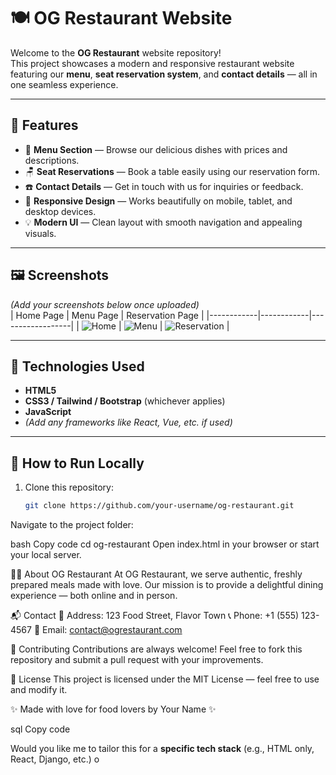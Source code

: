 # 🍽️ OG Restaurant Website

Welcome to the **OG Restaurant** website repository!  
This project showcases a modern and responsive restaurant website featuring our **menu**, **seat reservation system**, and **contact details** — all in one seamless experience.

---

## 🌟 Features

- 🥗 **Menu Section** — Browse our delicious dishes with prices and descriptions.  
- 🪑 **Seat Reservations** — Book a table easily using our reservation form.  
- ☎️ **Contact Details** — Get in touch with us for inquiries or feedback.  
- 📱 **Responsive Design** — Works beautifully on mobile, tablet, and desktop devices.  
- 💡 **Modern UI** — Clean layout with smooth navigation and appealing visuals.

---

## 🖼️ Screenshots

*(Add your screenshots below once uploaded)*  
| Home Page | Menu Page | Reservation Page |
|------------|------------|------------------|
| ![Home](screenshots/home.png) | ![Menu](screenshots/menu.png) | ![Reservation](screenshots/reservation.png) |

---

## 🚀 Technologies Used

- **HTML5**  
- **CSS3 / Tailwind / Bootstrap** (whichever applies)  
- **JavaScript**  
- *(Add any frameworks like React, Vue, etc. if used)*

---

## 🧭 How to Run Locally

1. Clone this repository:
   ```bash
   git clone https://github.com/your-username/og-restaurant.git
Navigate to the project folder:

bash
Copy code
cd og-restaurant
Open index.html in your browser or start your local server.

🧑‍🍳 About OG Restaurant
At OG Restaurant, we serve authentic, freshly prepared meals made with love.
Our mission is to provide a delightful dining experience — both online and in person.

📬 Contact
📍 Address: 123 Food Street, Flavor Town
📞 Phone: +1 (555) 123-4567
📧 Email: contact@ogrestaurant.com

💖 Contributing
Contributions are always welcome!
Feel free to fork this repository and submit a pull request with your improvements.

🪪 License
This project is licensed under the MIT License — feel free to use and modify it.

✨ Made with love for food lovers by Your Name ✨

sql
Copy code

Would you like me to tailor this for a **specific tech stack** (e.g., HTML only, React, Django, etc.) o


